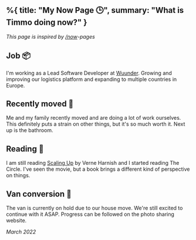 %{
    title: "My Now Page 🕒",
    summary: "What is Timmo doing now?"
}
---

_This page is inspired by [/now](https://nownownow.com/about)-pages_

## Job 📦

I'm working as a Lead Software Developer at [Wuunder](wearewuunder.com). Growing and improving our logistics platform and expanding to multiple countries in Europe.

## Recently moved 🏡

Me and my family recently moved and are doing a lot of work ourselves. This definitely puts a strain on other things, but it's so much worth it. Next up is the bathroom.

## Reading 📖

I am still reading [Scaling Up](https://scalingup.com) by Verne Harnish and I started reading The Circle. I've seen the movie, but a book brings a different kind of perspective on things.

## Van conversion 🚌

The van is currently on hold due to our house move. We're still excited to continue with it ASAP. Progress can be followed on the photo sharing website.

_March 2022_
